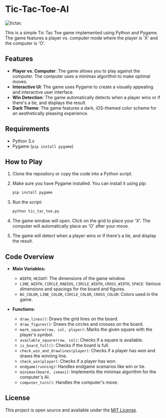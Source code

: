 # Tic-Tac-Toe-AI

![tictac](https://github.com/user-attachments/assets/340ca678-5c79-4519-b9e2-64ee515a7e59)
  

This is a simple Tic Tac Toe game implemented using Python and Pygame. The game features a player vs. computer mode where the player is 'X' and the computer is 'O'.

## Features

- **Player vs. Computer**: The game allows you to play against the computer. The computer uses a minimax algorithm to make optimal moves.
- **Interactive UI**: The game uses Pygame to create a visually appealing and interactive user interface.
- **Win Detection**: The game automatically detects when a player wins or if there's a tie, and displays the result.
- **Dark Theme**: The game features a dark, iOS-themed color scheme for an aesthetically pleasing experience.

## Requirements

- Python 3.x
- Pygame (`pip install pygame`)

## How to Play

1. Clone the repository or copy the code into a Python script.
2. Make sure you have Pygame installed. You can install it using pip:

    ```bash
    pip install pygame
    ```
3. Run the script:

    ```bash
    python tic_tac_toe.py
    ```
4. The game window will open. Click on the grid to place your 'X'. The computer will automatically place an 'O' after your move.
5. The game will detect when a player wins or if there's a tie, and display the result.

## Code Overview

- **Main Variables:**
  - `WIDTH`, `HEIGHT`: The dimensions of the game window.
  - `LINE_WIDTH`, `CIRCLE_RADIUS`, `CIRCLE_WIDTH`, `CROSS_WIDTH`, `SPACE`: Various dimensions and spacings for the board and figures.
  - `BG_COLOR`, `LINE_COLOR`, `CIRCLE_COLOR`, `CROSS_COLOR`: Colors used in the game.

- **Functions:**
  - `draw_lines()`: Draws the grid lines on the board.
  - `draw_figures()`: Draws the circles and crosses on the board.
  - `mark_square(row, col, player)`: Marks the given square with the player's symbol.
  - `available_square(row, col)`: Checks if a square is available.
  - `is_board_full()`: Checks if the board is full.
  - `check_win_and_drawlines(player)`: Checks if a player has won and draws the winning line.
  - `check_win(player)`: Checks if a player has won.
  - `endgame(running)`: Handles endgame scenarios like win or tie.
  - `minimax(board, ismaxi)`: Implements the minimax algorithm for the computer's AI.
  - `computer_turn()`: Handles the computer's move.

## License

This project is open source and available under the [MIT License](LICENSE).
